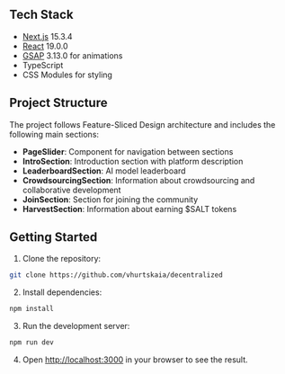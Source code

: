 ## Tech Stack

- [Next.js](https://nextjs.org) 15.3.4
- [React](https://react.dev) 19.0.0
- [GSAP](https://gsap.com) 3.13.0 for animations
- TypeScript
- CSS Modules for styling

## Project Structure

The project follows Feature-Sliced Design architecture and includes the following main sections:

- **PageSlider**: Component for navigation between sections
- **IntroSection**: Introduction section with platform description
- **LeaderboardSection**: AI model leaderboard
- **CrowdsourcingSection**: Information about crowdsourcing and collaborative development
- **JoinSection**: Section for joining the community
- **HarvestSection**: Information about earning $SALT tokens

## Getting Started

1. Clone the repository:
```bash
git clone https://github.com/vhurtskaia/decentralized
```

2. Install dependencies:
```bash
npm install
```

3. Run the development server:
```bash
npm run dev
```

4. Open [http://localhost:3000](http://localhost:3000) in your browser to see the result.